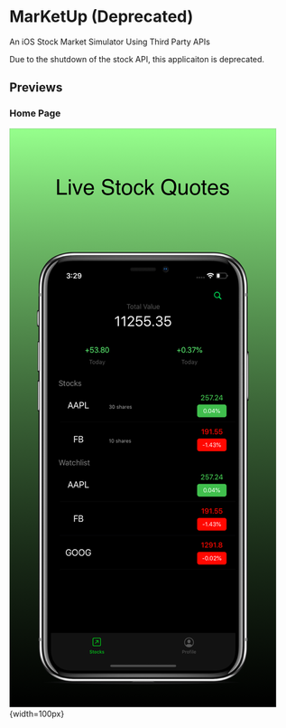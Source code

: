 # MarKetUp (Deprecated)
An iOS Stock Market Simulator Using Third Party APIs

Due to the shutdown of the stock API, this applicaiton is deprecated.


## Previews
### Home Page
![](./preview/Home.png){width=100px}
